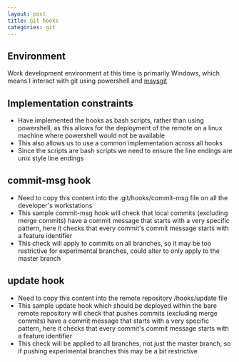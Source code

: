 ```yaml
---
layout: post
title: Git hooks
categories: git
---
```



## Environment
Work development environment at this time is primarily Windows, which means I interact with git using powershell and [msysgit](http://msysgit.github.com/)  


## Implementation constraints
- Have implemented the hooks as bash scripts, rather than using powershell, as this allows for the deployment of the remote on a linux machine where powershell would not be available
- This also allows us to use a common implementation across all hooks
- Since the scripts are bash scripts we need to ensure the line endings are unix style line endings


## commit-msg hook
- Need to copy this content into the .git/hooks/commit-msg file on all the developer's workstations
- This sample commit-msg hook will check that local commits (excluding merge commits) have a commit message that starts with a very specific pattern, here it checks that every commit's commit message starts with a feature identifier
- This check will apply to commits on all branches, so it may be too restrictive for experimental branches, could alter to only apply to the master branch

<script src="https://gist.github.com/3885831.js?file=commit-msg">
</script>


## update hook
- Need to copy this content into the remote repository /hooks/update file
- This sample update hook which should be deployed within the bare remote repository will check that pushes commits (excluding merge commits) have a commit message that starts with a very specific pattern, here it checks that every commit's commit message starts with a feature identifier
- This check will be applied to all branches, not just the master branch, so if pushing experimental branches this may be a bit restrictive

<script src="https://gist.github.com/3885831.js?file=update">
</script>

